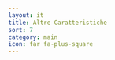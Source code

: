 ```yaml
---
layout: it
title: Altre Caratteristiche
sort: 7
category: main
icon: far fa-plus-square
---
```

<p class="message">
   
</p>
